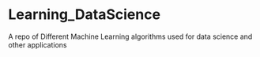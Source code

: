 # Learning_DataScience
A repo of Different Machine Learning algorithms used for data science and other applications 
